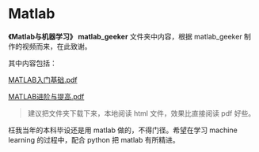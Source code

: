 # Matlab

**《Matlab与机器学习》 matlab_geeker** 文件夹中内容，根据 matlab_geeker 制作的视频而来，在此致谢。

其中内容包括：

[MATLAB入门基础.pdf](https://github.com/luanxxys/code/blob/master/matlab/《Matlab与机器学习》matlab_geeker/MATLAB入门基础.pdf)

[MATLAB进阶与提高.pdf](https://github.com/luanxxys/code/blob/master/matlab/《Matlab与机器学习》matlab_geeker/MATLAB进阶与提高.pdf)
> 建议把文件夹下载下来，本地阅读 html 文件，效果比直接阅读 pdf 好些。

枉我当年的本科毕设还是用 matlab 做的，不得门径。希望在学习 machine learning 的过程中，配合 python 把 matlab 有所精进。
